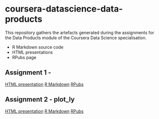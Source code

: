 # coursera-datascience-data-products

This repository gathers the artefacts generated during the assignments for the Data Products module of the Coursera Data Science specialisation.

- R Markdown source code
- HTML presentations
- RPubs page

## Assignment 1 - 

[HTML presentation](https://vondacho.github.io/coursera-datascience-data-products/swiss_public_transport_stops.html)
[R Markdown](https://vondacho.github.io/coursera-datascience-data-products/swiss_public_transport_stops.Rmd)
[RPubs](http://www.rpubs.com/vondacho/swiss_public_transport_stops)

## Assignment 2 - plot_ly

[HTML presentation](https://vondacho.github.io/coursera-datascience-data-products/fivethirtyheight_datasets.html)
[R Markdown](https://vondacho.github.io/coursera-datascience-data-products/fivethirtyheight_datasets.rmd)
[RPubs](http://www.rpubs.com/vondacho/fivethirtyheight_datasets_plots)